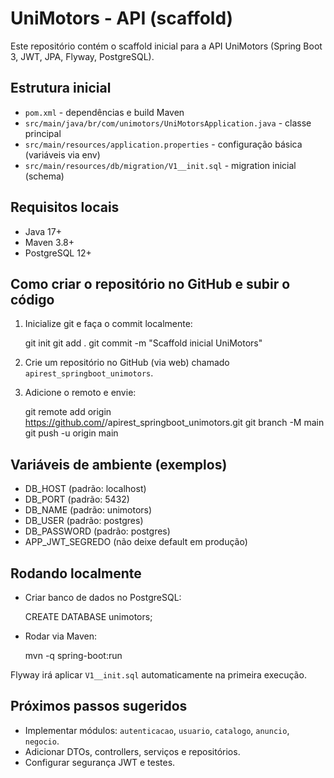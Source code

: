 # UniMotors - API (scaffold)

Este repositório contém o scaffold inicial para a API UniMotors (Spring Boot 3, JWT, JPA, Flyway, PostgreSQL).

## Estrutura inicial

- `pom.xml` - dependências e build Maven
- `src/main/java/br/com/unimotors/UniMotorsApplication.java` - classe principal
- `src/main/resources/application.properties` - configuração básica (variáveis via env)
- `src/main/resources/db/migration/V1__init.sql` - migration inicial (schema)

## Requisitos locais
- Java 17+
- Maven 3.8+
- PostgreSQL 12+

## Como criar o repositório no GitHub e subir o código
1. Inicialize git e faça o commit localmente:

   git init
   git add .
   git commit -m "Scaffold inicial UniMotors"

2. Crie um repositório no GitHub (via web) chamado `apirest_springboot_unimotors`.
3. Adicione o remoto e envie:

   git remote add origin https://github.com/<seu-usuario>/apirest_springboot_unimotors.git
   git branch -M main
   git push -u origin main

## Variáveis de ambiente (exemplos)
- DB_HOST (padrão: localhost)
- DB_PORT (padrão: 5432)
- DB_NAME (padrão: unimotors)
- DB_USER (padrão: postgres)
- DB_PASSWORD (padrão: postgres)
- APP_JWT_SEGREDO (não deixe default em produção)

## Rodando localmente
- Criar banco de dados no PostgreSQL:

   CREATE DATABASE unimotors;

- Rodar via Maven:

   mvn -q spring-boot:run

Flyway irá aplicar `V1__init.sql` automaticamente na primeira execução.

## Próximos passos sugeridos
- Implementar módulos: `autenticacao`, `usuario`, `catalogo`, `anuncio`, `negocio`.
- Adicionar DTOs, controllers, serviços e repositórios.
- Configurar segurança JWT e testes.

